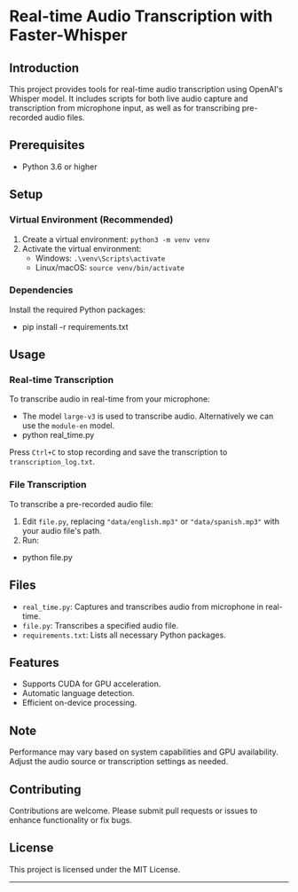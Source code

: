 # Real-time Audio Transcription with Faster-Whisper

## Introduction
This project provides tools for real-time audio transcription using OpenAI's Whisper model. It includes scripts for both live audio capture and transcription from microphone input, as well as for transcribing pre-recorded audio files.

## Prerequisites
- Python 3.6 or higher

## Setup

### Virtual Environment (Recommended)
1. Create a virtual environment: `python3 -m venv venv`
2. Activate the virtual environment:
   - Windows: `.\venv\Scripts\activate`
   - Linux/macOS: `source venv/bin/activate`

### Dependencies
Install the required Python packages:
 - pip install -r requirements.txt

 
## Usage

### Real-time Transcription
To transcribe audio in real-time from your microphone:
- The model `large-v3` is used to transcribe audio. Alternatively we can use the `module-en` model.
- python real_time.py


Press `Ctrl+C` to stop recording and save the transcription to `transcription_log.txt`.

### File Transcription
To transcribe a pre-recorded audio file:
1. Edit `file.py`, replacing `"data/english.mp3"` or  `"data/spanish.mp3"` with your audio file's path.
2. Run:
  - python file.py


## Files
- `real_time.py`: Captures and transcribes audio from microphone in real-time.
- `file.py`: Transcribes a specified audio file.
- `requirements.txt`: Lists all necessary Python packages.

## Features
- Supports CUDA for GPU acceleration.
- Automatic language detection.
- Efficient on-device processing.

## Note
Performance may vary based on system capabilities and GPU availability. Adjust the audio source or transcription settings as needed.

## Contributing
Contributions are welcome. Please submit pull requests or issues to enhance functionality or fix bugs.

## License
This project is licensed under the MIT License.

---